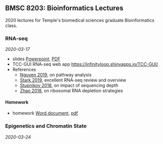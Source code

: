 ## BMSC 8203: Bioinformatics Lectures

2020 lectures for Temple's biomedical sciences graduate Bioinformatics class.

### RNA-seq
*2020-03-17*

- slides [Powerpoint](rnaseq/rnaseq.pptx), [PDF](rnaseq/rnaseq.pdf)
- TCC-GUI RNA-seq web app <https://infinityloop.shinyapps.io/TCC-GUI/>
- References
  - [Nguyen 2019](rnaseq/Nguyen2019_pathway_analysis_review.pdf), on pathway analysis
  - [Stark 2019](rnaseq/stark2019_RNAseq_review.pdf), excellent RNA-seq review and overview
  - [Stupnikov 2018](rnaseq/stupnikov2018_depth_impact_on_RNAseq.pdf), on impact of sequencing depth
  - [Zhao 2018](rnaseq/zhao2018_polA_selection_vs_ribosomal_depletion.pdf), on ribosomal RNA depletion strategies

#### Homework

- homework [Word document](rnaseq/rnaseq_homework.docx), [pdf](rnaseq/rnaseq_homework.pdf)


### Epigenetics and Chromatin State
*2020-03-24*
